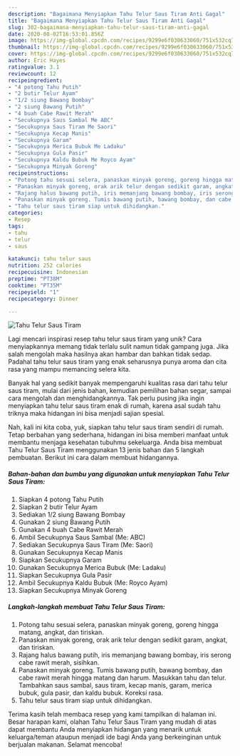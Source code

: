 ```yaml
---
description: "Bagaimana Menyiapkan Tahu Telur Saus Tiram Anti Gagal"
title: "Bagaimana Menyiapkan Tahu Telur Saus Tiram Anti Gagal"
slug: 302-bagaimana-menyiapkan-tahu-telur-saus-tiram-anti-gagal
date: 2020-08-02T16:53:01.856Z
image: https://img-global.cpcdn.com/recipes/9299e6f030633060/751x532cq70/tahu-telur-saus-tiram-foto-resep-utama.jpg
thumbnail: https://img-global.cpcdn.com/recipes/9299e6f030633060/751x532cq70/tahu-telur-saus-tiram-foto-resep-utama.jpg
cover: https://img-global.cpcdn.com/recipes/9299e6f030633060/751x532cq70/tahu-telur-saus-tiram-foto-resep-utama.jpg
author: Eric Hayes
ratingvalue: 3.1
reviewcount: 12
recipeingredient:
- "4 potong Tahu Putih"
- "2 butir Telur Ayam"
- "1/2 siung Bawang Bombay"
- "2 siung Bawang Putih"
- "4 buah Cabe Rawit Merah"
- "Secukupnya Saus Sambal Me ABC"
- "Secukupnya Saus Tiram Me Saori"
- "Secukupnya Kecap Manis"
- "Secukupnya Garam"
- "Secukupnya Merica Bubuk Me Ladaku"
- "Secukupnya Gula Pasir"
- "Secukupnya Kaldu Bubuk Me Royco Ayam"
- "Secukupnya Minyak Goreng"
recipeinstructions:
- "Potong tahu sesuai selera, panaskan minyak goreng, goreng hingga matang, angkat, dan tiriskan."
- "Panaskan minyak goreng, orak arik telur dengan sedikit garam, angkat, dan tiriskan."
- "Rajang halus bawang putih, iris memanjang bawang bombay, iris serong cabe rawit merah, sisihkan."
- "Panaskan minyak goreng. Tumis bawang putih, bawang bombay, dan cabe rawit merah hingga matang dan harum. Masukkan tahu dan telur. Tambahkan saus sambal, saus tiram, kecap manis, garam, merica bubuk, gula pasir, dan kaldu bubuk. Koreksi rasa."
- "Tahu telur saus tiram siap untuk dihidangkan."
categories:
- Resep
tags:
- tahu
- telur
- saus

katakunci: tahu telur saus 
nutrition: 252 calories
recipecuisine: Indonesian
preptime: "PT38M"
cooktime: "PT35M"
recipeyield: "1"
recipecategory: Dinner

---
```



![Tahu Telur Saus Tiram](https://img-global.cpcdn.com/recipes/9299e6f030633060/751x532cq70/tahu-telur-saus-tiram-foto-resep-utama.jpg)

Lagi mencari inspirasi resep tahu telur saus tiram yang unik? Cara menyiapkannya memang tidak terlalu sulit namun tidak gampang juga. Jika salah mengolah maka hasilnya akan hambar dan bahkan tidak sedap. Padahal tahu telur saus tiram yang enak seharusnya punya aroma dan cita rasa yang mampu memancing selera kita.

Banyak hal yang sedikit banyak mempengaruhi kualitas rasa dari tahu telur saus tiram, mulai dari jenis bahan, kemudian pemilihan bahan segar, sampai cara mengolah dan menghidangkannya. Tak perlu pusing jika ingin menyiapkan tahu telur saus tiram enak di rumah, karena asal sudah tahu triknya maka hidangan ini bisa menjadi sajian spesial.




Nah, kali ini kita coba, yuk, siapkan tahu telur saus tiram sendiri di rumah. Tetap berbahan yang sederhana, hidangan ini bisa memberi manfaat untuk membantu menjaga kesehatan tubuhmu sekeluarga. Anda bisa membuat Tahu Telur Saus Tiram menggunakan 13 jenis bahan dan 5 langkah pembuatan. Berikut ini cara dalam membuat hidangannya.

<!--inarticleads1-->

##### Bahan-bahan dan bumbu yang digunakan untuk menyiapkan Tahu Telur Saus Tiram:

1. Siapkan 4 potong Tahu Putih
1. Siapkan 2 butir Telur Ayam
1. Sediakan 1/2 siung Bawang Bombay
1. Gunakan 2 siung Bawang Putih
1. Gunakan 4 buah Cabe Rawit Merah
1. Ambil Secukupnya Saus Sambal (Me: ABC)
1. Sediakan Secukupnya Saus Tiram (Me: Saori)
1. Gunakan Secukupnya Kecap Manis
1. Siapkan Secukupnya Garam
1. Gunakan Secukupnya Merica Bubuk (Me: Ladaku)
1. Siapkan Secukupnya Gula Pasir
1. Ambil Secukupnya Kaldu Bubuk (Me: Royco Ayam)
1. Siapkan Secukupnya Minyak Goreng




<!--inarticleads2-->

##### Langkah-langkah membuat Tahu Telur Saus Tiram:

1. Potong tahu sesuai selera, panaskan minyak goreng, goreng hingga matang, angkat, dan tiriskan.
1. Panaskan minyak goreng, orak arik telur dengan sedikit garam, angkat, dan tiriskan.
1. Rajang halus bawang putih, iris memanjang bawang bombay, iris serong cabe rawit merah, sisihkan.
1. Panaskan minyak goreng. Tumis bawang putih, bawang bombay, dan cabe rawit merah hingga matang dan harum. Masukkan tahu dan telur. Tambahkan saus sambal, saus tiram, kecap manis, garam, merica bubuk, gula pasir, dan kaldu bubuk. Koreksi rasa.
1. Tahu telur saus tiram siap untuk dihidangkan.




Terima kasih telah membaca resep yang kami tampilkan di halaman ini. Besar harapan kami, olahan Tahu Telur Saus Tiram yang mudah di atas dapat membantu Anda menyiapkan hidangan yang menarik untuk keluarga/teman ataupun menjadi ide bagi Anda yang berkeinginan untuk berjualan makanan. Selamat mencoba!
